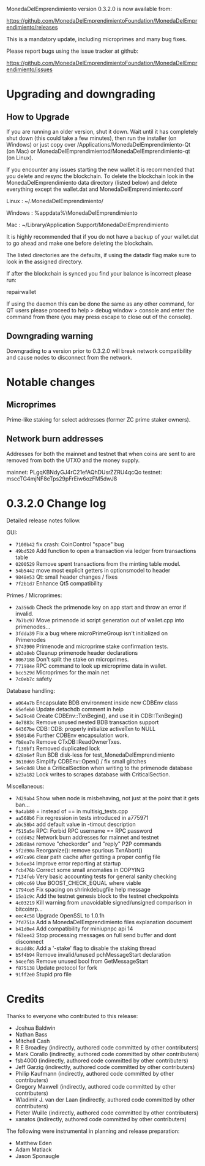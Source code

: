 MonedaDelEmprendimiento version 0.3.2.0 is now available from:

  https://github.com/MonedaDelEmprendimientoFoundation/MonedaDelEmprendimiento/releases

This is a mandatory update, including microprimes and many bug fixes.

Please report bugs using the issue tracker at github:

  https://github.com/MonedaDelEmprendimientoFoundation/MonedaDelEmprendimiento/issues

Upgrading and downgrading
=========================

How to Upgrade
--------------

If you are running an older version, shut it down. Wait until it has completely
shut down (this could take a few minutes), then run the installer (on Windows)
or just copy over /Applications/MonedaDelEmprendimiento-Qt (on Mac) or MonedaDelEmprendimientod/MonedaDelEmprendimiento-qt (on Linux).

If you encounter any issues starting the new wallet it is recommended that you delete and resync the blockchain. To delete the blockchain look in the
MonedaDelEmprendimiento data directory (listed below) and delete everything except the wallet.dat and MonedaDelEmprendimiento.conf

Linux : ~/.MonedaDelEmprendimiento/

Windows : %appdata%\MonedaDelEmprendimiento

Mac : ~/Library/Application Support/MonedaDelEmprendimiento

It is highly recommended that if you do not have a backup of your wallet.dat
to go ahead and make one before deleting the blockchain.

The listed directories are the defaults, if using the datadir flag make sure to
look in the assigned directory.

If after the blockchain is synced you find your balance is incorrect please run:

repairwallet

If using the daemon this can be done the same as any other command, for QT users
please proceed to help > debug window > console and enter the command from there
(you may press escape to close out of the console).

Downgrading warning
---------------------
Downgrading to a version prior to 0.3.2.0 will break network compatibility and
cause nodes to disconnect from the network.

Notable changes
===============

Microprimes
-----------
Prime-like staking for select addresses (former ZC prime staker owners).

Network burn addresses
----------------------
Addresses for both the mainnet and testnet that when coins are sent to are
removed from both the UTXO and the money supply.

mainnet: PLgqKBNdyGJ4rC21efAQhDUsrZZRU4qcQo
testnet: msccTG4mjNF8eTps29pFrEiw6ozFM5dwJ8

0.3.2.0 Change log
===================

Detailed release notes follow.

GUI:
- `7100b42` fix crash: CoinControl "space" bug
- `49bd520` Add function to open a transaction via ledger from transactions table
- `0200529` Remove spent transactions from the minting table model.
- `54b5442` move most explicit getters in optionsmodel to header
- `9848e53` Qt: small header changes / fixes
- `7f2b1d7` Enhance Qt5 compatibility

Primes / Microprimes:
- `2a356db` Check the primenode key on app start and throw an error if invalid.
- `7b7bc97` Move primenode id script generation out of wallet.cpp into primenodes…
- `3fdda39` Fix a bug where microPrimeGroup isn't initialized on Primenodes
- `5743900` Primenode and microprime stake confirmation tests.
- `ab3a8eb` Cleanup primenode header declarations
- `8067188` Don't split the stake on microprimes.
- `771984e` RPC command to look up microprime data in wallet.
- `bcc529d` Microprimes for the main net
- `7c0eb7c` safety

Database handling:
- `a064a7b` Encapsulate BDB environment inside new CDBEnv class
- `65efeb0` Update detachdb comment in help
- `5e29c48` Create CDBEnv::TxnBegin(), and use it in CDB::TxnBegin()
- `4e7883c` Remove unused nested BDB transaction support
- `64367be` CDB::CDB: properly initialize activeTxn to NULL
- `55014b6` Further CDBEnv encapsulation work.
- `fb8ea7e` Remove CTxDB::ReadOwnerTxes.
- `f130bf1` Removed duplicated lock
- `d28a6ef` Run BDB disk-less for test_MonedaDelEmprendimiento
- `3610d69` Simplify CDBEnv::Open() / fix small glitches
- `5e9c8d8` Use a CriticalSection when writing to the primenode database
- `b23a182` Lock writes to scrapes database with CriticalSection.

Miscellaneous:
- `7d29ab4` Show when node is misbehaving, not just at the point that it gets ban…
- `9a4ab80` = instead of == in multisig_tests.cpp
- `aa568b6` Fix regression in tests introduced in a775971
- `abc58b4` add default value in -timout description
- `f515a5e` RPC: Forbid RPC username == RPC password
- `ccdd452` Network burn addresses for mainnet and testnet
- `2d8d8a4` remove "checkorder" and "reply" P2P commands
- `5f2d90a` Reorganize(): remove spurious TxnAbort()
- `e97ca96` clear path cache after getting a proper config file
- `3c6ee34` Improve error reporting at startup
- `fcb476b` Correct some small anomalies in COPYING
- `7134feb` Very basic accounting tests for general sanity checking
- `c09cc69` Use BOOST_CHECK_EQUAL where viable
- `1794ce5` Fix spacing on shrinkdebugfile help message
- `15a1c9c` Add the testnet genesis block to the testnet checkpoints
- `4c03219` Kill warning from unavoidable signed/unsigned comparison in bitcoinrp…
- `eec4c58` Upgrade OpenSSL to 1.0.1h
- `7fd751a` Add a MonedaDelEmprendimiento files explanation document
- `b41d0e4` Add compatibility for miniupnpc api 14
- `f63ee42` Stop processing messages on full send buffer and dont disconnect
- `8cadd8c` Add a '-stake' flag to disable the staking thread
- `b5f4b94` Remove invalid/unused pchMessageStart declaration
- `54eef85` Remove unused bool from GetMessageStart
- `f875138` Update protocol for fork
- `91ff2e0` Stupid pro file

Credits
=======

Thanks to everyone who contributed to this release:

- Joshua Baldwin
- Nathan Bass
- Mitchell Cash
- R E Broadley (indirectly, authored code committed by other contributers)
- Mark Corallo (indirectly, authored code committed by other contributers)
- fsb4000 (indirectly, authored code committed by other contributers)
- Jeff Garzig (indirectly, authored code committed by other contributers)
- Philip Kaufmann (indirectly, authored code committed by other contributers)
- Gregory Maxwell (indirectly, authored code committed by other contributers)
- Wladimir J. van der Laan (indirectly, authored code committed by other contributers)
- Pieter Wuille (indirectly, authored code committed by other contributers)
- xanatos (indirectly, authored code committed by other contributers)

The following were instrumental in planning and release preparation:

- Matthew Eden
- Adam Matlack
- Jason Sponaugle
